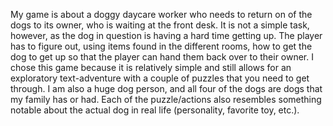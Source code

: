 My game is about a doggy daycare worker who needs to return on of the dogs to its owner, who is waiting at the front desk. It is not a simple task, however, as the dog in question is having a hard time getting up. The player has to figure out, using items found in the different rooms, how to get the dog to get up so that the player can hand them back over to their owner. I chose this game because it is relatively simple and still allows for an exploratory text-adventure with a couple of puzzles that you need to get through. I am also a huge dog person, and all four of the dogs are dogs that my family has or had. Each of the puzzle/actions also resembles something notable about the actual dog in real life (personality, favorite toy, etc.).